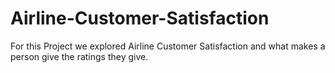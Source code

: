# Airline-Customer-Satisfaction
For this Project we explored Airline Customer Satisfaction and what makes a person give the ratings they give. 
